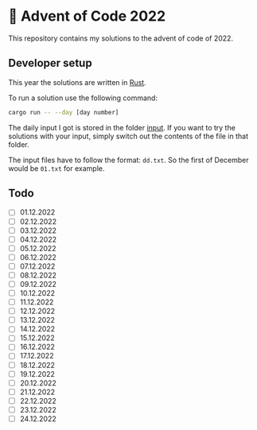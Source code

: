 # :christmas_tree: Advent of Code 2022

This repository contains my solutions to the advent of code of 2022.

## Developer setup

This year the solutions are written in [Rust](https://www.rust-lang.org).

To run a solution use the following command:

```bash
cargo run -- --day [day number]
```

The daily input I got is stored in the folder [input](input). If you want to try the solutions with your input, simply switch out the contents of the file in that folder.

The input files have to follow the format: `dd.txt`. So the first of December would be `01.txt` for example.

## Todo

- [ ] 01.12.2022
- [ ] 02.12.2022
- [ ] 03.12.2022
- [ ] 04.12.2022
- [ ] 05.12.2022
- [ ] 06.12.2022
- [ ] 07.12.2022
- [ ] 08.12.2022
- [ ] 09.12.2022
- [ ] 10.12.2022
- [ ] 11.12.2022
- [ ] 12.12.2022
- [ ] 13.12.2022
- [ ] 14.12.2022
- [ ] 15.12.2022
- [ ] 16.12.2022
- [ ] 17.12.2022
- [ ] 18.12.2022
- [ ] 19.12.2022
- [ ] 20.12.2022
- [ ] 21.12.2022
- [ ] 22.12.2022
- [ ] 23.12.2022
- [ ] 24.12.2022
